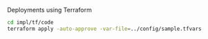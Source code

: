 Deployments using Terraform

``` bash
cd impl/tf/code
terraform apply -auto-approve -var-file=../config/sample.tfvars
```